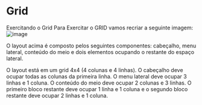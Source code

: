 # Grid
Exercitando o Grid
Para Exercitar o GRID vamos recriar a seguinte imagem:
![image](https://user-images.githubusercontent.com/118202972/202836505-04d96a89-3cd7-4b87-a10d-5b518ad82e00.png)

O layout acima é composto pelos seguintes componentes: cabeçalho, menu lateral, conteúdo do meio e dois elementos ocupando o restante do espaço lateral.

O layout está em um grid 4x4 (4 colunas e 4 linhas). O cabeçalho deve ocupar todas as colunas da primeira linha. O menu lateral deve ocupar 3 linhas e 1 coluna. O conteúdo do meio deve ocupar 2 colunas e 3 linhas. O primeiro bloco restante deve ocupar 1 linha e 1 coluna e o segundo bloco restante deve ocupar 2 linhas e 1 coluna.
